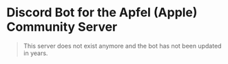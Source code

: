 # Discord Bot for the Apfel (Apple) Community Server

> This server does not exist anymore and the bot has not been updated in years.
